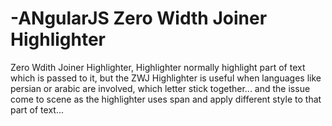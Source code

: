 # -ANgularJS Zero Width Joiner Highlighter

Zero Wdith Joiner Highlighter, Highlighter normally highlight part of text which is passed to it, but the ZWJ Highlighter is useful when languages like persian or arabic are involved, which letter stick together... and the issue come to scene as the highlighter uses span and apply different style to that part of text...
